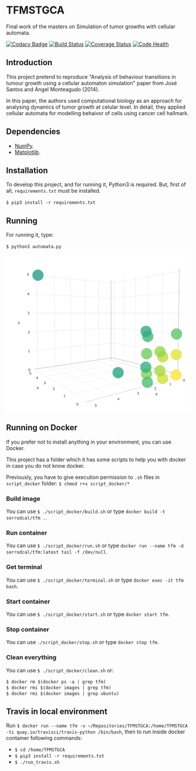 # TFMSTGCA

Final work of the masters on Simulation of tumor growths with cellular automata.

[![Codacy Badge](https://api.codacy.com/project/badge/Grade/73e679fe51764a57a0cdf3d634e41a80)](https://www.codacy.com/app/serrodcal/TFMSTGCA?utm_source=github.com&amp;utm_medium=referral&amp;utm_content=MULCIA/TFMSTGCA&amp;utm_campaign=Badge_Grade)
[![Build Status](https://travis-ci.org/MULCIA/TFMSTGCA.svg?branch=master)](https://travis-ci.org/MULCIA/TFMSTGCA)
[![Coverage Status](https://coveralls.io/repos/github/MULCIA/TFMSTGCA/badge.svg?branch=master)](https://coveralls.io/github/MULCIA/TFMSTGCA?branch=master)
[![Code Health](https://landscape.io/github/MULCIA/TFMSTGCA/master/landscape.svg?style=flat)](https://landscape.io/github/MULCIA/TFMSTGCA/master)

## Introduction

This project pretend to reproduce "Analysis of behaviour transitions in tumour growth using a cellular automaton simulation" paper from José Santos and Ángel Monteagudo (2014).

In this paper, the authors used computational biology as an approach for analysing dynamics of tumor growth at celular level. In detail, they applied cellular automata for modelling behaivor of cells using cancer cell hallmark.

## Dependencies

* [NumPy](http://www.numpy.org/).
* [Matplotlib](https://matplotlib.org/).

## Installation

To develop this project, and for running it, Python3 is required. But, first of all, `requirements.txt` must be installed.

`$ pip3 install -r requirements.txt`

## Running

For running it, type:

`$ python3 automata.py`

![Grid example. Yellow is healty and green is cancer.](./readme_images/grid_example.png)

## Running on Docker

If you prefer not to install anything in your environment, you can use Docker.

This project has a folder which it has some scripts to help you with docker in case you do not know docker.

Previously, you have to give execution permission to `.sh` files in `script_docker` folder: `$ chmod r+x script_docker/*`

### Build image

You can use `$ ./script_docker/build.sh` or type `docker build -t serrodcal/tfm .`.

### Run container

You can use `$ ./script_docker/run.sh` or type `docker run --name tfm -d serrodcal/tfm:latest tail -f /dev/null`.

### Get terminal

You can use `$ ./script_docker/terminal.sh` or type `docker exec -it tfm bash`.

### Start container

You can use `$ ./script_docker/start.sh` or type `docker start tfm`.

### Stop container

You can use `./script_docker/stop.sh` or type `docker stop tfm`.

### Clean everything

You can use `$ ./script_docker/clean.sh` or:

```
$ docker rm $(docker ps -a | grep tfm)
$ docker rmi $(docker images | grep tfm)
$ docker rmi $(docker images | grep ubuntu)
```

## Travis in local environment

Run `$ docker run --name tfm -v ~/Repositories/TFMSTGCA:/home/TFMSTGCA -ti quay.io/travisci/travis-python /bin/bash`, then
to run inside docker container following commands:

* `$ cd /home/TFMSTGCA`
* `$ pip3 install -r requirements.txt`
* `$ ./run_travis.sh`
